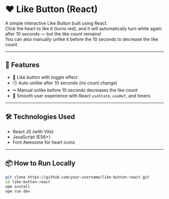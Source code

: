 # ❤️ Like Button (React)

A simple interactive Like Button built using React.  
Click the heart to like it (turns red), and it will automatically turn white again after 10 seconds — but the like count remains!  
You can also manually unlike it before the 10 seconds to decrease the like count.

---

## 🧠 Features

- 🔴 Like button with toggle effect
- 🕒 Auto-unlike after 10 seconds (no count change)
- ➖ Manual unlike before 10 seconds decreases the like count
- 🔁 Smooth user experience with React `useState`, `useRef`, and timers

---

## 🛠️ Technologies Used

- React JS (with Vite)
- JavaScript (ES6+)
- Font Awesome for heart icons

---

## 📦 How to Run Locally

```bash
git clone https://github.com/your-username/like-button-react.git
cd like-button-react
npm install
npm run dev
